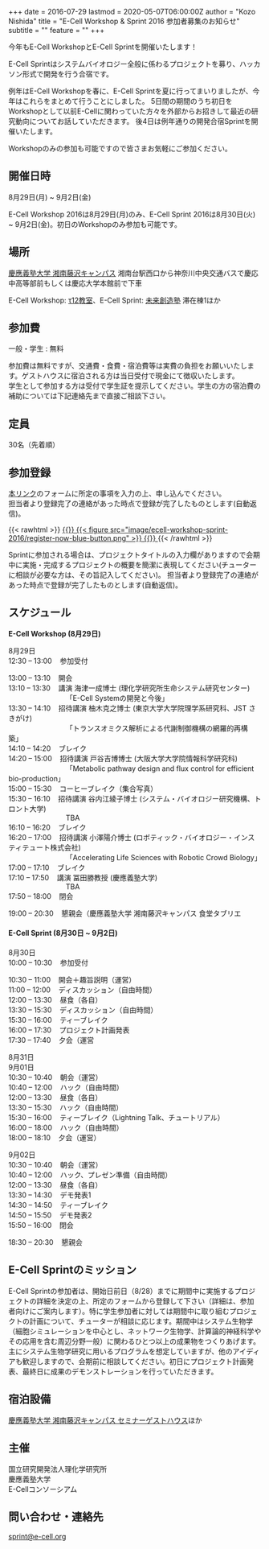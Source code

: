 +++
date = 2016-07-29
lastmod = 2020-05-07T06:00:00Z
author = "Kozo Nishida"
title = "E-Cell Workshop & Sprint 2016 参加者募集のお知らせ"
subtitle = ""
feature = ""
+++

今年もE-Cell WorkshopとE-Cell Sprintを開催いたします！

E-Cell Sprintはシステムバイオロジー全般に係わるプロジェクトを募り、ハッカソン形式で開発を行う合宿です。

例年はE-Cell Workshopを春に、E-Cell Sprintを夏に行ってまいりましたが、今年はこれらをまとめて行うことにしました。
5日間の期間のうち初日をWorkshopとして以前E-Cellに関わっていた方々を外部からお招きして最近の研究動向についてお話していただきます。
後4日は例年通りの開発合宿Sprintを開催いたします。

Workshopのみの参加も可能ですので皆さまお気軽にご参加ください。

## 開催日時
8月29日(月) ~ 9月2日(金)

E-Cell Workshop 2016は8月29日(月)のみ、E-Cell Sprint 2016は8月30日(火) ~ 9月2日(金)。初日のWorkshopのみ参加も可能です。

## 場所
[慶應義塾大学 湘南藤沢キャンパス](http://www.sfc.keio.ac.jp/) 湘南台駅西口から神奈川中央交通バスで慶応中高等部前もしくは慶応大学本館前で下車

E-Cell Workshop: [τ12教室](http://classroom.sfc.keio.ac.jp/class/t-to/t-12.html)、E-Cell Sprint: [未来創造塾](http://www.miraisozo.sfc.keio.ac.jp/) 滞在棟1ほか

## 参加費
一般・学生 : 無料

参加費は無料ですが、交通費・食費・宿泊費等は実費の負担をお願いいたします。ゲストハウスに宿泊される方は当日受付で現金にて徴収いたします。  
学生として参加する方は受付で学生証を提示してください。学生の方の宿泊費の補助については下記連絡先まで直接ご相談下さい。

## 定員
30名（先着順）

## 参加登録
[本リンク](https://docs.google.com/forms/d/11GsNU85M4uD4j0MqVZwXEJi5NyHLXoFZustJgBiGKpA)のフォームに所定の事項を入力の上、申し込んでください。  
担当者より登録完了の連絡があった時点で登録が完了したものとします(自動返信)。

{{< rawhtml >}}
<a href="https://docs.google.com/forms/d/11GsNU85M4uD4j0MqVZwXEJi5NyHLXoFZustJgBiGKpA">
{{</rawhtml >}}
{{< figure src="image/ecell-workshop-sprint-2016/register-now-blue-button.png" >}}
{{<rawhtml >}}
</a>
{{< /rawhtml >}}

Sprintに参加される場合は、プロジェクトタイトルの入力欄がありますので会期中に実施・完成するプロジェクトの概要を簡潔に表現してください(チューターに相談が必要な方は、その旨記入してください)。
担当者より登録完了の連絡があった時点で登録が完了したものとします(自動返信)。

## スケジュール
**E-Cell Workshop (8月29日)**

8月29日  
12:30 – 13:00&nbsp;&nbsp;&nbsp; 参加受付

13:00 – 13:10&nbsp;&nbsp;&nbsp; 開会  
13:10 – 13:30&nbsp;&nbsp;&nbsp; 講演 海津一成博士 (理化学研究所生命システム研究センター)  
&nbsp;&nbsp;&nbsp;&nbsp;&nbsp;&nbsp;&nbsp;&nbsp;&nbsp;&nbsp;&nbsp;&nbsp;&nbsp;&nbsp;&nbsp;&nbsp;&nbsp;&nbsp;&nbsp;&nbsp;&nbsp;&nbsp;&nbsp;&nbsp;&nbsp;&nbsp;&nbsp;&nbsp;
「E-Cell Systemの開発と今後」  
13:30 – 14:10&nbsp;&nbsp;&nbsp; 招待講演 柚木克之博士 (東京大学大学院理学系研究科、JST さきがけ)  
&nbsp;&nbsp;&nbsp;&nbsp;&nbsp;&nbsp;&nbsp;&nbsp;&nbsp;&nbsp;&nbsp;&nbsp;&nbsp;&nbsp;&nbsp;&nbsp;&nbsp;&nbsp;&nbsp;&nbsp;&nbsp;&nbsp;&nbsp;&nbsp;&nbsp;&nbsp;&nbsp;&nbsp;
「トランスオミクス解析による代謝制御機構の網羅的再構築」  
14:10 – 14:20&nbsp;&nbsp;&nbsp; ブレイク  
14:20 – 15:00&nbsp;&nbsp;&nbsp; 招待講演 戸谷吉博博士 (大阪大学大学院情報科学研究科)  
&nbsp;&nbsp;&nbsp;&nbsp;&nbsp;&nbsp;&nbsp;&nbsp;&nbsp;&nbsp;&nbsp;&nbsp;&nbsp;&nbsp;&nbsp;&nbsp;&nbsp;&nbsp;&nbsp;&nbsp;&nbsp;&nbsp;&nbsp;&nbsp;&nbsp;&nbsp;&nbsp;&nbsp;
 「Metabolic pathway design and flux control for efficient bio-production」  
15:00 – 15:30&nbsp;&nbsp;&nbsp; コーヒーブレイク（集合写真）  
15:30 – 16:10&nbsp;&nbsp;&nbsp; 招待講演 谷内江綾子博士 (システム・バイオロジー研究機構、トロント大学)  
&nbsp;&nbsp;&nbsp;&nbsp;&nbsp;&nbsp;&nbsp;&nbsp;&nbsp;&nbsp;&nbsp;&nbsp;&nbsp;&nbsp;&nbsp;&nbsp;&nbsp;&nbsp;&nbsp;&nbsp;&nbsp;&nbsp;&nbsp;&nbsp;&nbsp;&nbsp;&nbsp;&nbsp;
TBA  
16:10 – 16:20&nbsp;&nbsp;&nbsp; ブレイク  
16:20 – 17:00&nbsp;&nbsp;&nbsp; 招待講演 小澤陽介博士 (ロボティック・バイオロジー・インスティテュート株式会社)  
&nbsp;&nbsp;&nbsp;&nbsp;&nbsp;&nbsp;&nbsp;&nbsp;&nbsp;&nbsp;&nbsp;&nbsp;&nbsp;&nbsp;&nbsp;&nbsp;&nbsp;&nbsp;&nbsp;&nbsp;&nbsp;&nbsp;&nbsp;&nbsp;&nbsp;&nbsp;&nbsp;&nbsp;
 「Accelerating Life Sciences with Robotic Crowd Biology」  
17:00 – 17:10&nbsp;&nbsp;&nbsp; ブレイク  
17:10 – 17:50&nbsp;&nbsp;&nbsp; 講演 冨田勝教授 (慶應義塾大学)  
&nbsp;&nbsp;&nbsp;&nbsp;&nbsp;&nbsp;&nbsp;&nbsp;&nbsp;&nbsp;&nbsp;&nbsp;&nbsp;&nbsp;&nbsp;&nbsp;&nbsp;&nbsp;&nbsp;&nbsp;&nbsp;&nbsp;&nbsp;&nbsp;&nbsp;&nbsp;&nbsp;&nbsp;
 TBA  
17:50 – 18:00&nbsp;&nbsp;&nbsp; 閉会

19:00 – 20:30&nbsp;&nbsp;&nbsp; 懇親会（慶應義塾大学 湘南藤沢キャンパス 食堂タブリエ

#### E-Cell Sprint (8月30日 ~ 9月2日)
8月30日  
10:00 – 10:30&nbsp;&nbsp;&nbsp; 参加受付

10:30 – 11:00&nbsp;&nbsp;&nbsp; 開会＋趣旨説明（運営）  
11:00 – 12:00&nbsp;&nbsp;&nbsp; ディスカッション（自由時間）  
12:00 – 13:30&nbsp;&nbsp;&nbsp; 昼食（各自）  
13:30 – 15:30&nbsp;&nbsp;&nbsp; ディスカッション（自由時間）  
15:30 – 16:00&nbsp;&nbsp;&nbsp; ティーブレイク  
16:00 – 17:30&nbsp;&nbsp;&nbsp; プロジェクト計画発表  
17:30 – 17:40&nbsp;&nbsp;&nbsp; 夕会（運営

8月31日  
9月01日  
10:30 – 10:40&nbsp;&nbsp;&nbsp; 朝会（運営）  
10:40 – 12:00&nbsp;&nbsp;&nbsp; ハック（自由時間）  
12:00 – 13:30&nbsp;&nbsp;&nbsp; 昼食（各自）  
13:30 – 15:30&nbsp;&nbsp;&nbsp; ハック（自由時間）  
15:30 – 16:00&nbsp;&nbsp;&nbsp; ティーブレイク（Lightning Talk、チュートリアル）  
16:00 – 18:00&nbsp;&nbsp;&nbsp; ハック（自由時間）  
18:00 – 18:10&nbsp;&nbsp;&nbsp; 夕会（運営）

9月02日  
10:30 – 10:40&nbsp;&nbsp;&nbsp; 朝会（運営）  
10:40 – 12:00&nbsp;&nbsp;&nbsp; ハック、プレゼン準備（自由時間）  
12:00 – 13:30&nbsp;&nbsp;&nbsp; 昼食（各自）  
13:30 – 14:30&nbsp;&nbsp;&nbsp; デモ発表1  
14:30 – 14:50&nbsp;&nbsp;&nbsp; ティーブレイク  
14:50 – 15:50&nbsp;&nbsp;&nbsp; デモ発表2  
15:50 – 16:00&nbsp;&nbsp;&nbsp; 閉会

18:30 – 20:30&nbsp;&nbsp;&nbsp; 懇親会

## E-Cell Sprintのミッション
E-Cell Sprintの参加者は、開始日前日（8/28）までに期間中に実施するプロジェクトの詳細を決定の上、所定のフォームから登録して下さい（詳細は、参加
者向けにご案内します）。特に学生参加者に対しては期間中に取り組むプロジェクトの計画について、チューターが相談に応じます。期間中はシステム生物学
（細胞シミュレーションを中心とし、ネットワーク生物学、計算論的神経科学やその応用を含む周辺分野一般）に関わるひとつ以上の成果物をつくりあげます。
主にシステム生物学研究に用いるプログラムを想定していますが、他のアイディアも歓迎しますので、会期前に相談してください。初日にプロジェクト計画発
表、最終日に成果のデモンストレーションを行っていただきます。

## 宿泊設備
[慶應義塾大学 湘南藤沢キャンパス&nbsp;セミナーゲストハウス](http://www.sfc.keio.ac.jp/faculty/campus_amenities/seminar_guesthouse.html)ほか

## 主催
国立研究開発法人理化学研究所  
慶應義塾大学  
E-Cellコンソーシアム

## 問い合わせ・連絡先
sprint@e-cell.org
